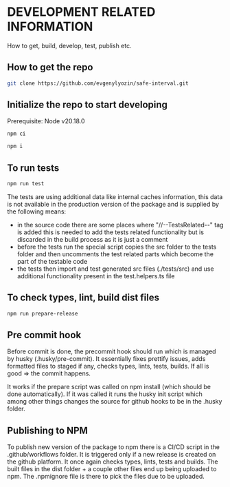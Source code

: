 # DEVELOPMENT RELATED INFORMATION

How to get, build, develop, test, publish etc.

## How to get the repo

```bash
git clone https://github.com/evgenylyozin/safe-interval.git
```

## Initialize the repo to start developing

Prerequisite: Node v20.18.0

```bash
npm ci
```

```bash
npm i
```

## To run tests

```bash
npm run test
```

The tests are using additional data like internal caches information, this data
is not available in the production version of the package and is supplied by the
following means:

- in the source code there are some places where "//--TestsRelated--" tag is added
  this is needed to add the tests related functionality but is discarded in the build
  process as it is just a comment
- before the tests run the special script copies the src folder to the tests folder
  and then uncomments the test related parts which become the part of the testable code
- the tests then import and test generated src files (./tests/src) and use additional
  functionality present in the test.helpers.ts file

## To check types, lint, build dist files

```bash
npm run prepare-release
```

## Pre commit hook

Before commit is done, the precommit hook should run which is managed by husky
(.husky/pre-commit). It essentially fixes prettify issues, adds formatted files
to staged if any, checks types, lints, tests, builds. If all is good => the commit
happens.

It works if the prepare script was called on npm install (which should be done automatically).
If it was called it runs the husky init script which among other things changes the
source for github hooks to be in the .husky folder.

## Publishing to NPM

To publish new version of the package to npm there is a CI/CD script in the .github/workflows
folder. It is triggered only if a new release is created on the github platform.
It once again checks types, lints, tests and builds. The built files in the dist folder + a
couple other files end up being uploaded to npm. The .npmignore file is there to pick
the files due to be uploaded.
